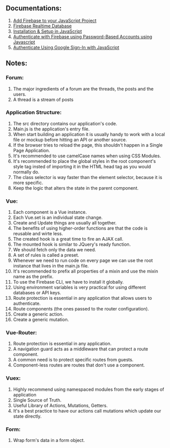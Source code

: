 ## Documentations:
1. <a href="https://firebase.google.com/docs/web/setup?authuser=0">Add Firebase to your JavaScript Project</a>
2. <a href="https://firebase.google.com/docs/database/">Firebase Realtime Database</a>
3. <a href="https://firebase.google.com/docs/database/web/start">Installation & Setup in JavaScript</a>
4. <a href="https://firebase.google.com/docs/auth/web/password-auth">Authenticate with Firebase using Password-Based Accounts using Javascript</a>
5. <a href="https://firebase.google.com/docs/auth/web/google-signin">Authenticate Using Google Sign-In with JavaScript</a>

## Notes:
### Forum:
1. The major ingredients of a forum are the threads, the posts and the users.
2. A thread is a stream of posts 

### Application Structure:
1. The src directory contains our application's code.
2. Main.js is the application's entry file.
3. When start building an application it is usually handy to work with a local file or mockup before hitting an API or another source.
4. If the browser tries to reload the page, this shouldn't happen in a Single Page Application.
5. It's recommended to use camelCase names when using CSS Modules.
6. It's recommended to place the global styles in the root component's style tag insted of importing it in the HTML head tag as you would normally do.
7. The class selector is way faster than the element selector, because it is more specific.
8. Keep the logic that alters the state in the parent component.

### Vue:
1. Each component is a Vue instance.
9. Each Vue.set is an individual state change.
10. Create and Update things are usually all together.
11. The benefits of using higher-order functions are that the code is reusable and wirte less.
13. The created hook is a great time to fire an AJAX call.
14. The mounted hook is similar to JQuery's ready function.
15. We should fetch only the data we need.
16. A set of rules is called a preset.
17. Whenever we need to run code on every page we can use the root instance that lives in the main.js file.
18. It's recommended to prefix all properties of a mixin and use the mixin name as the prefix.
19. To use the Firebase CLI, we have to install it globally.  
20. Using environment variables is very practical for using different databases or API keys.
21. Route protection is essential in any application that allows users to authenticate.
22. Route components (the ones passed to the router configuration).
23. Create a generic action.
24. Create a generic mutation.

### Vue-Router:
1. Route protection is essential in any application.
2. A navigation guard acts as a middleware that can protect a route component.
3. A common need is to protect specific routes from guests.
4. Component-less routes are routes that don't use a component.

### Vuex:
1. Highly recommend using namespaced modules from the early stages of application
2. Single Source of Truth.
3. Useful Library of Actions, Mutations, Getters.
4. It's a best practice to have our actions call mutations which update our state directly.

### Form:
1. Wrap form's data in a form object.
